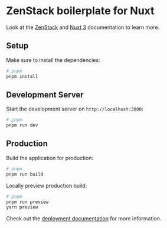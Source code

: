 # ZenStack boilerplate for Nuxt

Look at the [ZenStack](https://zenstack.dev/docs/intro) and [Nuxt 3](https://nuxt.com/docs/getting-started/introduction) documentation to learn more.

## Setup

Make sure to install the dependencies:

```bash
# pnpm
pnpm install
```

## Development Server

Start the development server on `http://localhost:3000`:

```bash
# pnpm
pnpm run dev
```

## Production

Build the application for production:

```bash
# pnpm
pnpm run build
```

Locally preview production build:

```bash
# pnpm
pnpm run preview
yarn preview
```

Check out the [deployment documentation](https://nuxt.com/docs/getting-started/deployment) for more information.
